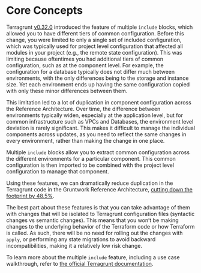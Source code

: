 # Core Concepts

Terragrunt
[v0.32.0](https://github.com/gruntwork-io/terragrunt/releases/tag/v0.32.0)
introduced the feature of multiple `include` blocks, which allowed you to have
different tiers of common configuration. Before this change, you were limited to
only a single set of included configuration, which was typically used for
project level configuration that affected all modules in your project (e.g., the
remote state configuration). This was limiting because oftentimes you had
additional tiers of common configuration, such as at the component level. For
example, the configuration for a database typically does not differ much between
environments, with the only differences being to the storage and instance size.
Yet each environment ends up having the same configuration copied with only
these minor differences between them.

This limitation led to a lot of duplication in component configuration across
the Reference Architecture. Over time, the difference between environments
typically widen, especially at the application level, but for common
infrastructure such as VPCs and Databases, the environment level deviation is
rarely significant. This makes it difficult to manage the individual components
across updates, as you need to reflect the same changes in every environment,
rather than making the change in one place.

Multiple `include` blocks allow you to extract common configuration across the
different environments for a particular component. This common configuration is
then imported to be combined with the project level configuration to manage that
component.

Using these features, we can dramatically reduce duplication in the Terragrunt
code in the Gruntwork Reference Architecture, [cutting down the footprint by
48.5%](https://github.com/gruntwork-io/terraform-aws-service-catalog/pull/1060).

The best part about these features is that you can take advantage of them with
changes that will be isolated to Terragrunt configuration files (syntactic
changes vs semantic changes). This means that you won’t be making changes to the
underlying behavior of the Terraform code or how Terraform is called. As such,
there will be no need for rolling out the changes with `apply`, or performing
any state migrations to avoid backward incompatibilities, making it a relatively
low risk change.

To learn more about the multiple `include` feature, including a use case
walkthrough, refer to [the official Terragrunt
documentation](https://terragrunt.gruntwork.io/docs/features/keep-your-terragrunt-architecture-dry/).
